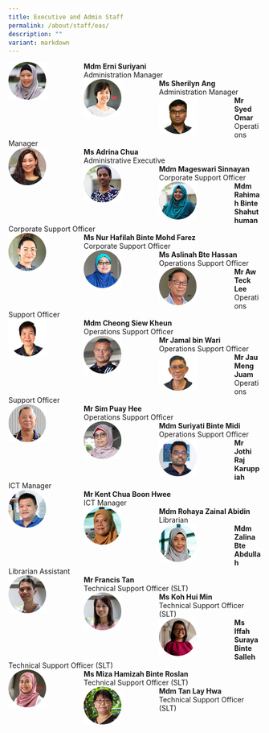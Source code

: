 ```yaml
---
title: Executive and Admin Staff
permalink: /about/staff/eas/
description: ""
variant: markdown
---
```

<div>  
<div style="float: left">  
<img src="/images/Staff/cmc-erni-suriyani_s%20(1).jpg" style="width:50%">
</div>  
<div></div>  
</div>	
<b>Mdm Erni Suriyani</b>
<br>
Administration Manager

<div>  
<div style="float: left">  
<img src="/images/Staff/EAS-SherilynAng_s%20(1).jpg" style="width:50%">
</div>  
<div></div>  
</div>	
<b>Ms Sherilyn Ang</b>
<br>
Administration Manager

<div>  
<div style="float: left">  
<img src="/images/Staff/EAS_Syed.jpg" style="width:50%">
</div>  
<div></div>  
</div>	
<b>Mr Syed Omar</b>
<br>
Operations Manager

<div>  
<div style="float: left">  
<img src="/images/Staff/EAS_AdrinaChua.jpg" style="width:50%">
</div>  
<div></div>  
</div>	
<b>Ms Adrina Chua</b>
<br>
Administrative Executive

<div>  
<div style="float: left">  
<img src="/images/Staff/EAS-Mageswari_s.jpg" style="width:50%">
</div>  
<div></div>  
</div>	
<b>Mdm Mageswari Sinnayan</b>
<br>
Corporate Support Officer

<div>  
<div style="float: left">  
<img src="/images/Staff/EAS-Rahimah_s.jpg" style="width:50%">
</div>  
<div></div>  
</div>	
<b>Mdm Rahimah Binte Shahuthuman</b>
<br>
Corporate Support Officer

<div>  
<div style="float: left">  
<img src="/images/Staff/EAS-Hafilah_s.jpg" style="width:50%">
</div>  
<div></div>  
</div>	
<b>Ms Nur Hafilah Binte Mohd Farez</b>
<br>
Corporate Support Officer

<div>  
<div style="float: left">  
<img src="/images/Staff/aslinah_s.jpg" style="width:50%">
</div>  
<div></div>  
</div>	
<b>Ms Aslinah Bte Hassan</b>
<br>
Operations Support Officer

<div>  
<div style="float: left">  
<img src="/images/Staff/awtecklee_s.jpg" style="width:50%">
</div>  
<div></div>  
</div>	
<b>Mr Aw Teck Lee</b>
<br>
Operations Support Officer


<div>  
<div style="float: left">  
<img src="/images/Staff/eas-cheongsiewkheun.jpg" style="width:50%">
</div>  
<div></div>  
</div>	
<b>Mdm Cheong Siew Kheun</b>
<br>
Operations Support Officer

<div>  
<div style="float: left">  
<img src="/images/Staff/jamal_s.jpg" style="width:50%">
</div>  
<div></div>  
</div>	
<b>Mr Jamal bin Wari</b>
<br>
Operations Support Officer

<div>  
<div style="float: left">  
<img src="/images/Staff/eas-jaumengjuam.jpg" style="width:50%">
</div>  
<div></div>  
</div>	
<b>Mr Jau Meng Juam</b>
<br>
Operations Support Officer

<div>  
<div style="float: left">  
<img src="/images/Staff/EAS-Sim-Puay-Hee_s.jpg" style="width:50%">
</div>  
<div></div>  
</div>	
<b>Mr Sim Puay Hee</b>
<br>
Operations Support Officer

<div>  
<div style="float: left">  
<img src="/images/Staff/Suriyati_s.jpg" style="width:50%">
</div>  
<div></div>  
</div>	
<b>Mdm Suriyati Binte Midi</b>
<br>
Operations Support Officer

<div>  
<div style="float: left">  
<img src="/images/Staff/Jothi_s%20(1).jpg" style="width:50%">
</div>  
<div></div>  
</div>	
<b>Mr Jothi Raj Karuppiah</b>
<br>
ICT Manager

<div>  
<div style="float: left">  
<img src="/images/Staff/kent_s%20(1).jpg" style="width:50%">
</div>  
<div></div>  
</div>	
<b>Mr Kent Chua Boon Hwee</b>
<br>
ICT Manager

<div>  
<div style="float: left">  
<img src="/images/Staff/rohaya_s%20(1).jpg" style="width:50%">
</div>  
<div></div>  
</div>	
<b>Mdm Rohaya Zainal Abidin</b>
<br>
Librarian

<div>  
<div style="float: left">  
<img src="/images/Staff/zalina_s%20(1).jpg" style="width:50%">
</div>  
<div></div>  
</div>	
<b>Mdm Zalina Bte Abdullah</b>
<br>
Librarian Assistant

<div>  
<div style="float: left">  
<img src="/images/Staff/EAS-Francis-Tan_s.jpg" style="width:50%">
</div>  
<div></div>  
</div>	
<b>Mr Francis Tan</b>
<br>
Technical Support Officer (SLT)

<div>  
<div style="float: left">  
<img src="/images/Staff/EAS-Koh-Hui-Min_s.jpg" style="width:50%">
</div>  
<div></div>  
</div>	
<b>Ms Koh Hui Min</b>
<br>
Technical Support Officer (SLT)

<div>  
<div style="float: left">  
<img src="/images/Staff/EAS-Iffah_s.jpg" style="width:50%">
</div>  
<div></div>  
</div>	
<b>Ms Iffah Suraya Binte Salleh</b>
<br>
Technical Support Officer (SLT)

<div>  
<div style="float: left">  
<img src="/images/Staff/EAS-Miza_s.jpg" style="width:50%">
</div>  
<div></div>  
</div>	
<b>Ms Miza Hamizah Binte Roslan</b>
<br>
Technical&nbsp;Support Officer (SLT)

<div>  
<div style="float: left">  
<img src="/images/Staff/LayHwa_s.jpg" style="width:50%">
</div>  
<div></div>  
</div>	
<b>Mdm Tan Lay Hwa</b>
<br>
Technical&nbsp;Support Officer (SLT)